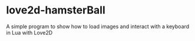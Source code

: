 love2d-hamsterBall
==================
A simple program to show how to load images and interact with a keyboard in Lua with Love2D
